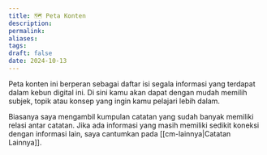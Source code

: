 ```yaml
---
title: 🗺️ Peta Konten
description: 
permalink: 
aliases: 
tags: 
draft: false
date: 2024-10-13
---
```

Peta konten ini berperan sebagai daftar isi segala informasi yang terdapat dalam kebun digital ini. Di sini kamu akan dapat dengan mudah memilih subjek, topik atau konsep yang ingin kamu pelajari lebih dalam.

Biasanya saya mengambil kumpulan catatan yang sudah banyak memiliki relasi antar catatan. Jika ada informasi yang masih memiliki sedikit koneksi dengan informasi lain, saya cantumkan pada [[cm-lainnya|Catatan Lainnya]].